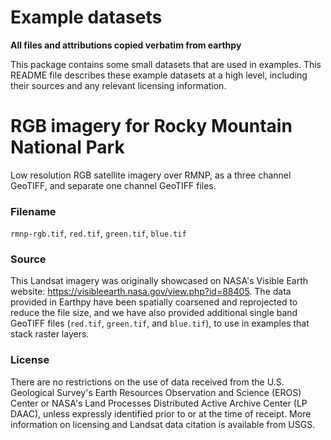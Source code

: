 Example datasets
================

**All files and attributions copied verbatim from earthpy**

This package contains some small datasets that are used in examples.
This README file describes these example datasets at a high level, including
their sources and any relevant licensing information.


# RGB imagery for Rocky Mountain National Park

Low resolution RGB satellite imagery over RMNP, as a three channel GeoTIFF, and
separate one channel GeoTIFF files.

### Filename

`rmnp-rgb.tif`, `red.tif`, `green.tif`, `blue.tif`

### Source

This Landsat imagery was originally showcased on NASA's Visible Earth website:
https://visibleearth.nasa.gov/view.php?id=88405.
The data provided in Earthpy have been spatially coarsened and reprojected to
reduce the file size, and we have also provided additional single band GeoTIFF
files (`red.tif`, `green.tif`, and `blue.tif`), to use in examples that stack
raster layers.

### License

There are no restrictions on the use of data received from the U.S. Geological
Survey's Earth Resources Observation and Science (EROS) Center or NASA's Land
Processes Distributed Active Archive Center (LP DAAC), unless expressly
identified prior to or at the time of receipt. More information on licensing
and Landsat data citation is available from USGS.
